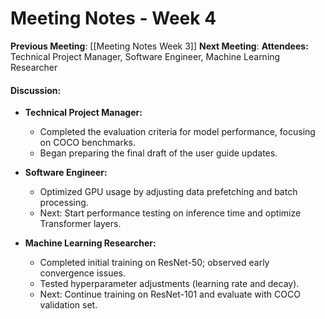 # Meeting Notes - Week 4

**Previous Meeting**: [[Meeting Notes Week 3]]
**Next Meeting**:
**Attendees:** Technical Project Manager, Software Engineer, Machine Learning Researcher

#### Discussion:

- **Technical Project Manager:**
	- Completed the evaluation criteria for model performance, focusing on COCO benchmarks.
	- Began preparing the final draft of the user guide updates.

- **Software Engineer:**
	- Optimized GPU usage by adjusting data prefetching and batch processing.
	- Next: Start performance testing on inference time and optimize Transformer layers.

- **Machine Learning Researcher:**
	- Completed initial training on ResNet-50; observed early convergence issues.
	- Tested hyperparameter adjustments (learning rate and decay).
	- Next: Continue training on ResNet-101 and evaluate with COCO validation set.

